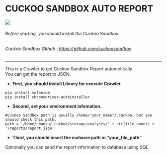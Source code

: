 # CUCKOO SANDBOX AUTO REPORT
![](https://user-images.githubusercontent.com/50067697/178905264-0e466a9a-be32-4698-a6c7-94eb55119a05.gif)

###### Before starting, you should install the Cuckoo Sandbox.
###### Cuckoo Sandbox Github : <https://github.com/cuckoosandbox>
---
This is a Crawler to get Cuckoo Sandbox Report autometically.   
You can get the report to JSON.   

* __First, you should install Library for execute Crawler.__
```
pip install selenium
pip install chromedriver-autoinstaller
``` 
* __Second, set your environment infomation.__  
``` 
#Cuckoo Sandbox path is usually /home/"your_name"/.cuckoo, but you should check this path.
path = '/home/ubuntu/.cuckoo/storage/analyses/' + str(file_count) + '/reports/report.json'
``` 
* __Third, you should insert the malware path in "your_file_path"__

Optionally you can send the report information to database using SQL.
